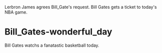 Lerbron James agrees Bill_Gate's request. Bill Gates gets a ticket to today's NBA game.

# Bill_Gates-wonderful_day
Bill Gates watchs a fanatastic basketball today.
